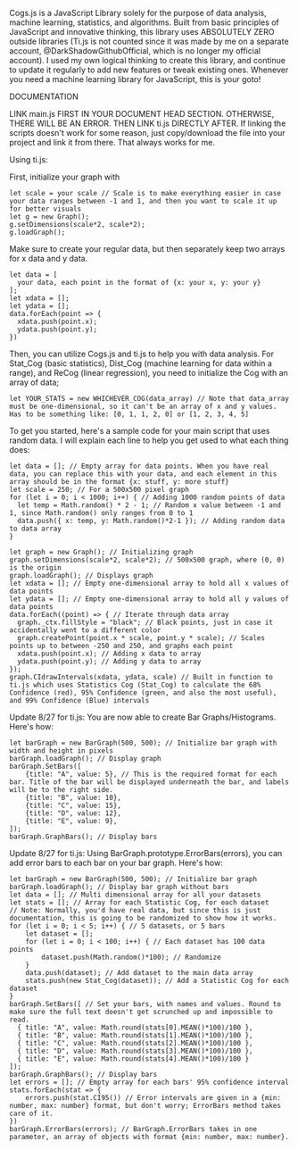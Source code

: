 Cogs.js is a JavaScript Library solely for the purpose of data analysis, machine learning, statistics, and algorithms. Built from basic principles of JavaScript and innovative thinking, this library uses ABSOLUTELY ZERO outside libraries (Ti.js is not counted since it was made by me on a separate account, @DarkShadowGithubOfficial, which is no longer my official account). I used my own logical thinking to create this library, and continue to update it regularly to add new features or tweak existing ones. Whenever you need a machine learning library for JavaScript, this is your goto!

DOCUMENTATION

LINK main.js FIRST IN YOUR DOCUMENT HEAD SECTION. OTHERWISE, THERE WILL BE AN ERROR.
THEN LINK ti.js DIRECTLY AFTER.
If linking the scripts doesn't work for some reason, just copy/download the file into your project and link it from there. That always works for me.

Using ti.js:

First, initialize your graph with
```
let scale = your scale // Scale is to make everything easier in case your data ranges between -1 and 1, and then you want to scale it up for better visuals
let g = new Graph();
g.setDimensions(scale*2, scale*2);
g.loadGraph();
```

Make sure to create your regular data, but then separately keep two arrays for x data and y data.

```
let data = [
  your data, each point in the format of {x: your x, y: your y}
];
let xdata = [];
let ydata = [];
data.forEach(point => {
  xdata.push(point.x);
  ydata.push(point.y);
})
```

Then, you can utilize Cogs.js and ti.js to help you with data analysis. For Stat_Cog (basic statistics), Dist_Cog (machine learning for data within a range), and ReCog (linear regression), you need to initialize the Cog with an array of data;

```
let YOUR_STATS = new WHICHEVER_COG(data_array) // Note that data_array must be one-dimensional, so it can't be an array of x and y values. Has to be something like: [0, 1, 1, 2, 0] or [1, 2, 3, 4, 5]
```

To get you started, here's a sample code for your main script that uses random data. I will explain each line to help you get used to what each thing does:

```
let data = []; // Empty array for data points. When you have real data, you can replace this with your data, and each element in this array should be in the format {x: stuff, y: more stuff}
let scale = 250; // For a 500x500 pixel graph
for (let i = 0; i < 1000; i++) { // Adding 1000 random points of data
  let temp = Math.random() * 2 - 1; // Random x value between -1 and 1, since Math.random() only ranges from 0 to 1
  data.push({ x: temp, y: Math.random()*2-1 }); // Adding random data to data array
}

let graph = new Graph(); // Initializing graph
graph.setDimensions(scale*2, scale*2); // 500x500 graph, where (0, 0) is the origin
graph.loadGraph(); // Displays graph
let xdata = []; // Empty one-dimensional array to hold all x values of data points
let ydata = []; // Empty one-dimensional array to hold all y values of data points
data.forEach((point) => { // Iterate through data array
  graph._ctx.fillStyle = "black"; // Black points, just in case it accidentally went to a different color
  graph.createPoint(point.x * scale, point.y * scale); // Scales points up to between -250 and 250, and graphs each point
  xdata.push(point.x); // Adding x data to array
  ydata.push(point.y); // Adding y data to array
});
graph.CIdrawIntervals(xdata, ydata, scale) // Built in function to ti.js which uses Statistics Cog (Stat_Cog) to calculate the 68% Confidence (red), 95% Confidence (green, and also the most useful), and 99% Confidence (Blue) intervals
```

Update 8/27 for ti.js:
You are now able to create Bar Graphs/Histograms. Here's how:
```
let barGraph = new BarGraph(500, 500); // Initialize bar graph with width and height in pixels
barGraph.loadGraph(); // Display graph
barGraph.SetBars([
    {title: "A", value: 5}, // This is the required format for each bar. Title of the bar will be displayed underneath the bar, and labels will be to the right side.
    {title: "B", value: 10},
    {title: "C", value: 15},
    {title: "D", value: 12},
    {title: "E", value: 9},
]);
barGraph.GraphBars(); // Display bars
```

Update 8/27 for ti.js:
Using BarGraph.prototype.ErrorBars(errors), you can add error bars to each bar on your bar graph. Here's how:
```
let barGraph = new BarGraph(500, 500); // Initialize bar graph
barGraph.loadGraph(); // Display bar graph without bars
let data = []; // Multi dimensional array for all your datasets
let stats = []; // Array for each Statistic Cog, for each dataset
// Note: Normally, you'd have real data, but since this is just documentation, this is going to be randomized to show how it works.
for (let i = 0; i < 5; i++) { // 5 datasets, or 5 bars
    let dataset = [];
    for (let i = 0; i < 100; i++) { // Each dataset has 100 data points
        dataset.push(Math.random()*100); // Randomize
    }
    data.push(dataset); // Add dataset to the main data array
    stats.push(new Stat_Cog(dataset)); // Add a Statistic Cog for each dataset
}
barGraph.SetBars([ // Set your bars, with names and values. Round to make sure the full text doesn't get scrunched up and impossible to read.
  { title: "A", value: Math.round(stats[0].MEAN()*100)/100 },
  { title: "B", value: Math.round(stats[1].MEAN()*100)/100 },
  { title: "C", value: Math.round(stats[2].MEAN()*100)/100 },
  { title: "D", value: Math.round(stats[3].MEAN()*100)/100 },
  { title: "E", value: Math.round(stats[4].MEAN()*100)/100 }
]);
barGraph.GraphBars(); // Display bars
let errors = []; // Empty array for each bars' 95% confidence interval
stats.forEach(stat => {
    errors.push(stat.CI95()) // Error intervals are given in a {min: number, max: number} format, but don't worry; ErrorBars method takes care of it.
})
barGraph.ErrorBars(errors); // BarGraph.ErrorBars takes in one parameter, an array of objects with format {min: number, max: number}.
```
